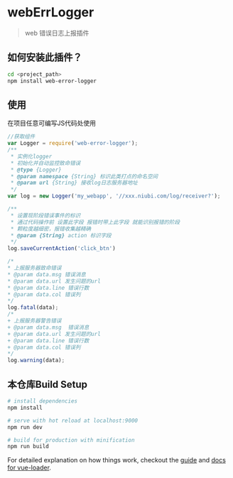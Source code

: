 # webErrLogger
> web 错误日志上报插件

## 如何安装此插件？
```bash
cd <project_path>
npm install web-error-logger
```
## 使用

在项目任意可编写JS代码处使用

```javascript
//获取组件
var Logger = require('web-error-logger');
/**
 * 实例化logger
 * 初始化并自动监控致命错误
 * @type {Logger}
 * @param namespace {String} 标识此类打点的命名空间
 * @param url {String} 接收log日志服务器地址
 */
var log = new Logger('my_webapp', '//xxx.niubi.com/log/receiver?');

/**
 * 设置现阶段错误事件的标识
 * 通过代码操作前 设置此字段 报错时带上此字段 就能识别报错的阶段
 * 颗粒度越细密，报错收集越精确
 * @param {String} action 标识字段
 */
log.saveCurrentAction('click_btn')

/*
* 上报服务器致命错误
* @param data.msg 错误消息
* @param data.url 发生问题的url
* @param data.line 错误行数
* @param data.col 错误列
*/
log.fatal(data);
/*
+ 上报服务器警告错误
+ @param data.msg  错误消息
+ @param data.url 发生问题的url
+ @param data.line 错误行数
+ @param data.col 错误列
*/
log.warning(data);

```

## 本仓库Build Setup

``` bash
# install dependencies
npm install

# serve with hot reload at localhost:9000
npm run dev

# build for production with minification
npm run build
```

For detailed explanation on how things work, checkout the [guide](http://vuejs-templates.github.io/webpack/) and [docs for vue-loader](http://vuejs.github.io/vue-loader).

